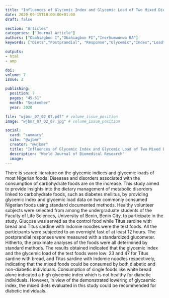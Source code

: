 ```yaml
---
title: "Influences of Glycemic Index and Glycemic Load of Two Mixed Diets on Postprandial Responses Among Healthy Young Adults in Benin City Nigeria"
date: 2020-09-15T10:00:00+01:00
draft: false

section: "Articles"
categories: ["Journal Article"]
authors: ["Obahiagbon I","Obahiagbon FI","Inerhumwunwa BA"]
keywords: ["Diets","Postprandial", "Response","Glycemic","Index","Load"]

outputs: 
- html
- amp

doi:
volume: 7
issue: 2

publishing:
  position: 7
  pages: "45-51"
  month: "September"
  year: 2020

file: "wjbmr_07_02_07.pdf" # volume_issue_position
image: "wjbmr_07_02_07.jpg" # volume_issue_position

social:
  card: "summary"
  site: "@wjbmr"
  creator: "@wjbmr"
  title: "Influences of Glycemic Index and Glycemic Load of Two Mixed Diets on Postprandial Responses Among Healthy Young Adults in Benin City Nigeria"
  description: "World Journal of Biomedical Research"
  image:
---
```

There is scarce literature on the glycemic indices and glycemic loads of most Nigerian foods. Diseases and disorders associated with the consumption of carbohydrate foods are on the increase. This study aimed to provide insights into the dietary management of metabolic disorders linked to carbohydrate foods, such as diabetes mellitus, by providing glycemic index and glycemic load data on two commonly consumed Nigerian foods using standard documented methods. Healthy volunteer subjects were selected from among the undergraduate students of the Faculty of Life Sciences, University of Benin, Benin City, to participate in the study. Glucose was served as the control food while Titus sardine with bread and Titus sardine with Indomie noodles were the test foods. All the participants were subjected to an overnight fast of at least 12 hours. The postprandial responses were measured with a standardized glucometer. Hitherto, the proximate analyses of the foods were all determined by standard methods. The results obtained indicated that the glycemic index and the glycemic load of the test foods were low: 23 and 47 for Titus sardine with bread, and Titus sardine with Indomie noodles respectively, indicating that the mixed foods could be consumed by both diabetic and non-diabetic individuals. Consumption of single foods like white bread alone indicated a high glycemic index which is not healthy for diabetic individuals. However, in view of the demonstrated lowering of glycaemic index, the mixed diets evaluated in this study could be recommended for diabetic individuals.